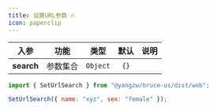 ```yaml
---
title: 设置URL参数 🔥
icon: paperclip
---
```


入参|功能|类型|默认|说明
:-:|:-:|:-:|:-:|-
**search**|参数集合|`Object`|`{}`

```js
import { SetUrlSearch } from "@yangzw/bruce-us/dist/web";

SetUrlSearch({ name: "xyz", sex: "female" });
```